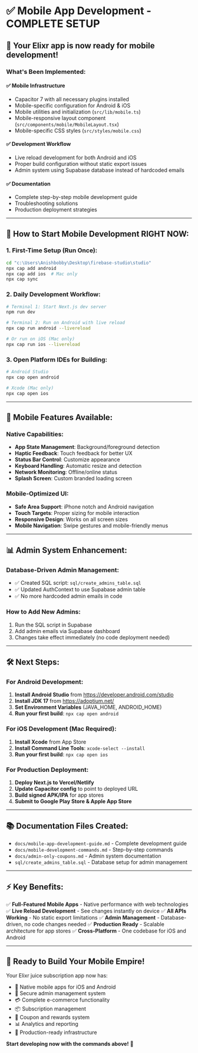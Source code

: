 # ✅ Mobile App Development - COMPLETE SETUP

## 🎉 Your Elixr app is now ready for mobile development!

### What's Been Implemented:

#### ✅ **Mobile Infrastructure**
- Capacitor 7 with all necessary plugins installed
- Mobile-specific configuration for Android & iOS
- Mobile utilities and initialization (`src/lib/mobile.ts`)
- Mobile-responsive layout component (`src/components/mobile/MobileLayout.tsx`)
- Mobile-specific CSS styles (`src/styles/mobile.css`)

#### ✅ **Development Workflow**
- Live reload development for both Android and iOS
- Proper build configuration without static export issues
- Admin system using Supabase database instead of hardcoded emails

#### ✅ **Documentation**
- Complete step-by-step mobile development guide
- Troubleshooting solutions
- Production deployment strategies

---

## 🚀 **How to Start Mobile Development RIGHT NOW:**

### 1. First-Time Setup (Run Once):
```bash
cd "c:\Users\Anishbobby\Desktop\firebase-studio\studio"
npx cap add android
npx cap add ios  # Mac only
npx cap sync
```

### 2. Daily Development Workflow:
```bash
# Terminal 1: Start Next.js dev server
npm run dev

# Terminal 2: Run on Android with live reload
npx cap run android --livereload

# Or run on iOS (Mac only)
npx cap run ios --livereload
```

### 3. Open Platform IDEs for Building:
```bash
# Android Studio
npx cap open android

# Xcode (Mac only)
npx cap open ios
```

---

## 📱 **Mobile Features Available:**

### Native Capabilities:
- **App State Management**: Background/foreground detection
- **Haptic Feedback**: Touch feedback for better UX
- **Status Bar Control**: Customize appearance
- **Keyboard Handling**: Automatic resize and detection
- **Network Monitoring**: Offline/online status
- **Splash Screen**: Custom branded loading screen

### Mobile-Optimized UI:
- **Safe Area Support**: iPhone notch and Android navigation
- **Touch Targets**: Proper sizing for mobile interaction
- **Responsive Design**: Works on all screen sizes
- **Mobile Navigation**: Swipe gestures and mobile-friendly menus

---

## 📊 **Admin System Enhancement:**

### Database-Driven Admin Management:
- ✅ Created SQL script: `sql/create_admins_table.sql`
- ✅ Updated AuthContext to use Supabase admin table
- ✅ No more hardcoded admin emails in code

### How to Add New Admins:
1. Run the SQL script in Supabase
2. Add admin emails via Supabase dashboard
3. Changes take effect immediately (no code deployment needed)

---

## 🛠 **Next Steps:**

### For Android Development:
1. **Install Android Studio** from https://developer.android.com/studio
2. **Install JDK 17** from https://adoptium.net/
3. **Set Environment Variables** (JAVA_HOME, ANDROID_HOME)
4. **Run your first build**: `npx cap open android`

### For iOS Development (Mac Required):
1. **Install Xcode** from App Store
2. **Install Command Line Tools**: `xcode-select --install`
3. **Run your first build**: `npx cap open ios`

### For Production Deployment:
1. **Deploy Next.js to Vercel/Netlify**
2. **Update Capacitor config** to point to deployed URL
3. **Build signed APK/IPA** for app stores
4. **Submit to Google Play Store & Apple App Store**

---

## 📚 **Documentation Files Created:**

- `docs/mobile-app-development-guide.md` - Complete development guide
- `docs/mobile-development-commands.md` - Step-by-step commands
- `docs/admin-only-coupons.md` - Admin system documentation
- `sql/create_admins_table.sql` - Database setup for admin management

---

## ⚡ **Key Benefits:**

✅ **Full-Featured Mobile Apps** - Native performance with web technologies
✅ **Live Reload Development** - See changes instantly on device
✅ **All APIs Working** - No static export limitations
✅ **Admin Management** - Database-driven, no code changes needed
✅ **Production Ready** - Scalable architecture for app stores
✅ **Cross-Platform** - One codebase for iOS and Android

---

## 🎯 **Ready to Build Your Mobile Empire!**

Your Elixr juice subscription app now has:
- 📱 Native mobile apps for iOS and Android
- 🔐 Secure admin management system
- 💳 Complete e-commerce functionality
- 📦 Subscription management
- 🎁 Coupon and rewards system
- 📊 Analytics and reporting
- 🚀 Production-ready infrastructure

**Start developing now with the commands above!** 🚀
